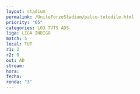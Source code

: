 ```yaml
---
layout: stadium
permalink: /UniteForzeStadium/palco-totodile.html
priority: "65"
categories: LO3 TUTS ADS
liga: LIGA INDIGO
match: 5
local: TUT
r1: 2
r2: 0
out: AD
stream: 
hora: 
fecha: 
ronda: "3"
---
```

